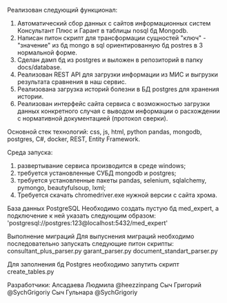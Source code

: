 Реализован следующий функционал:
1. Автоматический сбор данных с сайтов информационных систем Консультант Плюс и Гарант в таблицы nosql бд Mongodb.
2. Написан питон скрипт для трансформации сущностей "ключ" - "значение" из бд mongo в sql ориентированную бд postres в 3 нормальной форме.
3. Сделан дамп бд из postgres и выложен в репозиторий в папку docs/database. 
4. Реализован REST API для загрузки информации из МИС и выгрузки результата сравнения в наш сервис.
5. Реализована загрузка историй болезни в БД postgres для хранения истории.
6. Реализован интерфейс сайта сервиса с возможностью загрузки данных конкретного случая с выводом информации о расхождении с нормативной документацией (протокол сверки).

Основной стек технологий:
  css, js, html, python pandas, mongodb, postgres, C#, docker, REST, Entity Framework.

Среда запуска:
1. развертывание сервиса производится в среде windows;
2. требуется установленные СУБД mongodb и postgres;
3. требуется установленные пакеты pandas, selenium, sqlalchemy, pymongo, beautyfulsoup, lxml;
4. Требуется скачать chromedriver.exe нужной версии с сайта хрома.

База данных PostgreSQL
Необходимо создать пустую бд med_expert, а подключение к ней указать следующим образом: 
'postgresql://postgres:123@localhost:5432/med_expert'

Выполнение миграций
  Для выпуснения миграций необходимо последовательно запускать следующие питон скрипты:
consultant_plus_parser.py
garant_parser.py
document_standart_parser.py

Для заполнения бд Postgres необходимо запутить скрипт create_tables.py

Разработчики:
Алсадаева Людмила @heezzinpang
Сыч Григорий @SychGrigoriy
Сыч Гульнара @SychGrigoriy

